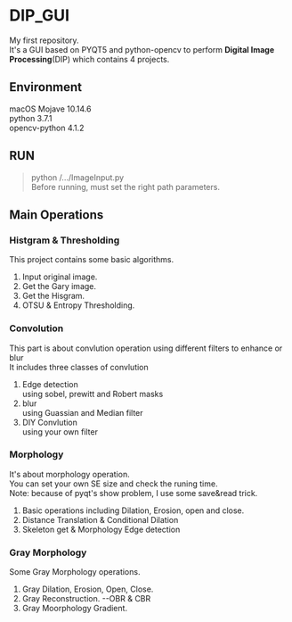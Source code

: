 # DIP_GUI

My first repository.  
It's a GUI based on PYQT5 and python-opencv to perform **Digital Image Processing**(DIP) which contains 4 projects.  

## Environment  

   macOS Mojave 10.14.6  
   python 3.7.1  
   opencv-python 4.1.2  

## RUN

   > python /.../ImageInput.py  
  Before running, must set the right path parameters.  
  
## Main Operations

### Histgram & Thresholding  

This project contains some basic algorithms.  

  1. Input original image.  
  2. Get the Gary image.  
  3. Get the Hisgram.  
  4. OTSU & Entropy Thresholding.  

### Convolution  

This part is about convlution operation using different filters to enhance or blur  
It includes three classes of convlution  

   1. Edge detection  
       using sobel, prewitt and Robert masks  
   2. blur  
       using Guassian and Median filter  
   3. DIY Convlution  
       using your own filter  

### Morphology  

It's about morphology operation.  
You can set your own SE size and check the runing time.  
Note: because of pyqt's show problem, I use some save&read trick.  

  1. Basic operations including Dilation, Erosion, open and close.  
  2. Distance Translation & Conditional Dilation  
  3. Skeleton get & Morphology Edge detection  

### Gray Morphology  

Some Gray Morphology operations.  

  1. Gray Dilation, Erosion, Open, Close.  
  2. Gray Reconstruction. --OBR & CBR  
  3. Gray Moorphology Gradient.  
